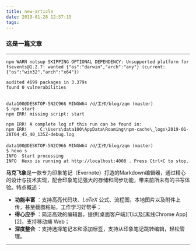 ```yaml
---
title: new-article
date: 2019-01-28 12:57:15
tags:
---
```

### 这是一篇文章
----------------
```
npm WARN notsup SKIPPING OPTIONAL DEPENDENCY: Unsupported platform for fsevents@1.2.7: wanted {"os":"darwin","arch":"any"} (current: {"os":"win32","arch":"x64"})

audited 4699 packages in 3.379s
found 0 vulnerabilities


data100@DESKTOP-5N2C966 MINGW64 /d/工作/blog/zqm (master)
$ npm start
npm ERR! missing script: start

npm ERR! A complete log of this run can be found in:
npm ERR!     C:\Users\data100\AppData\Roaming\npm-cache\_logs\2019-01-28T04_45_40_135Z-debug.log

data100@DESKTOP-5N2C966 MINGW64 /d/工作/blog/zqm (master)
$ hexo s
INFO  Start processing
INFO  Hexo is running at http://localhost:4000 . Press Ctrl+C to stop.
```

**马克飞象**是一款专为印象笔记（Evernote）打造的Markdown编辑器，通过精心的设计与技术实现，配合印象笔记强大的存储和同步功能，带来前所未有的书写体验。特点概述：
 
- **功能丰富** ：支持高亮代码块、*LaTeX* 公式、流程图，本地图片以及附件上传，甚至截图粘贴，工作学习好帮手；
- **得心应手** ：简洁高效的编辑器，提供[桌面客户端][1]以及[离线Chrome App][2]，支持移动端 Web；
- **深度整合** ：支持选择笔记本和添加标签，支持从印象笔记跳转编辑，轻松管理。

-------------------